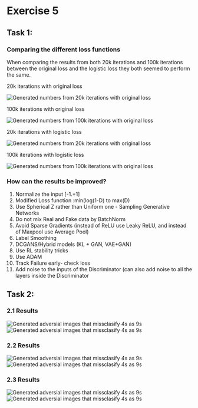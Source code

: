 # Exercise 5

## Task 1: 

### Comparing the different loss functions
When comparing the results from both 20k iterations and 100k iterations between the original loss and the logistic loss they both seemed to perform the same.

20k iterations with original loss

![Generated numbers from 20k iterations with original loss](out_org_20k/020.png)

100k iterations with original loss

![Generated numbers from 100k iterations with original loss](out_org_100k/100.png)

20k iterations with logistic loss

![Generated numbers from 20k iterations with original loss](out_alt_20k/020.png)

100k iterations with logistic loss

![Generated numbers from 100k iterations with original loss](out_alt_100k/100.png)

### How can the results be improved?
1. Normalize the input [-1.+1]
2. Modified Loss function :min(log(1-D) to max(D)
3. Use Spherical Z rather than Uniform one - Sampling Generative Networks
4. Do not mix Real and Fake data by BatchNorm
5. Avoid Sparse Gradients (instead of ReLU use Leaky ReLU, and instead of Maxpool use Average Pool)
6. Label Smoothing
7. DCGANS/Hybrid models (KL + GAN, VAE+GAN)
8. Use RL stability tricks
9. Use ADAM
10. Track Failure early- check loss
11. Add noise to the inputs of the Discriminator (can also add noise to all the layers inside the Discriminator

## Task 2: 
### 2.1 Results
![Generated adversial images that missclasify 4s as 9s](Task_2.1_first.png)
![Generated adversial images that missclasify 4s as 9s](Task_2.1_last.png)

### 2.2 Results
![Generated adversial images that missclasify 4s as 9s](Task_2.2_first.png)
![Generated adversial images that missclasify 4s as 9s](Task_2.2_last.png)

### 2.3 Results
![Generated adversial images that missclasify 4s as 9s](Task_2.3_first.png)
![Generated adversial images that missclasify 4s as 9s](Task_2.3_last.png)

